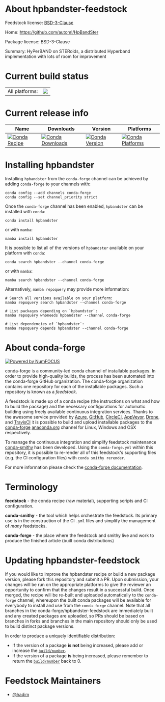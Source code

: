About hpbandster-feedstock
==========================

Feedstock license: [BSD-3-Clause](https://github.com/conda-forge/tmp3ld6981h-feedstock/blob/main/LICENSE.txt)

Home: https://github.com/automl/HpBandSter

Package license: BSD-3-Clause

Summary: HyPerBAND on STERoids, a distributed Hyperband implementation with lots of room for improvement

Current build status
====================


<table><tr><td>All platforms:</td>
    <td>
      <a href="https://dev.azure.com/conda-forge/feedstock-builds/_build/latest?definitionId=None&branchName=main">
        <img src="https://dev.azure.com/conda-forge/feedstock-builds/_apis/build/status/tmp3ld6981h-feedstock?branchName=main">
      </a>
    </td>
  </tr>
</table>

Current release info
====================

| Name | Downloads | Version | Platforms |
| --- | --- | --- | --- |
| [![Conda Recipe](https://img.shields.io/badge/recipe-hpbandster-green.svg)](https://anaconda.org/conda-forge/hpbandster) | [![Conda Downloads](https://img.shields.io/conda/dn/conda-forge/hpbandster.svg)](https://anaconda.org/conda-forge/hpbandster) | [![Conda Version](https://img.shields.io/conda/vn/conda-forge/hpbandster.svg)](https://anaconda.org/conda-forge/hpbandster) | [![Conda Platforms](https://img.shields.io/conda/pn/conda-forge/hpbandster.svg)](https://anaconda.org/conda-forge/hpbandster) |

Installing hpbandster
=====================

Installing `hpbandster` from the `conda-forge` channel can be achieved by adding `conda-forge` to your channels with:

```
conda config --add channels conda-forge
conda config --set channel_priority strict
```

Once the `conda-forge` channel has been enabled, `hpbandster` can be installed with `conda`:

```
conda install hpbandster
```

or with `mamba`:

```
mamba install hpbandster
```

It is possible to list all of the versions of `hpbandster` available on your platform with `conda`:

```
conda search hpbandster --channel conda-forge
```

or with `mamba`:

```
mamba search hpbandster --channel conda-forge
```

Alternatively, `mamba repoquery` may provide more information:

```
# Search all versions available on your platform:
mamba repoquery search hpbandster --channel conda-forge

# List packages depending on `hpbandster`:
mamba repoquery whoneeds hpbandster --channel conda-forge

# List dependencies of `hpbandster`:
mamba repoquery depends hpbandster --channel conda-forge
```


About conda-forge
=================

[![Powered by
NumFOCUS](https://img.shields.io/badge/powered%20by-NumFOCUS-orange.svg?style=flat&colorA=E1523D&colorB=007D8A)](https://numfocus.org)

conda-forge is a community-led conda channel of installable packages.
In order to provide high-quality builds, the process has been automated into the
conda-forge GitHub organization. The conda-forge organization contains one repository
for each of the installable packages. Such a repository is known as a *feedstock*.

A feedstock is made up of a conda recipe (the instructions on what and how to build
the package) and the necessary configurations for automatic building using freely
available continuous integration services. Thanks to the awesome service provided by
[Azure](https://azure.microsoft.com/en-us/services/devops/), [GitHub](https://github.com/),
[CircleCI](https://circleci.com/), [AppVeyor](https://www.appveyor.com/),
[Drone](https://cloud.drone.io/welcome), and [TravisCI](https://travis-ci.com/)
it is possible to build and upload installable packages to the
[conda-forge](https://anaconda.org/conda-forge) [anaconda.org](https://anaconda.org/)
channel for Linux, Windows and OSX respectively.

To manage the continuous integration and simplify feedstock maintenance
[conda-smithy](https://github.com/conda-forge/conda-smithy) has been developed.
Using the ``conda-forge.yml`` within this repository, it is possible to re-render all of
this feedstock's supporting files (e.g. the CI configuration files) with ``conda smithy rerender``.

For more information please check the [conda-forge documentation](https://conda-forge.org/docs/).

Terminology
===========

**feedstock** - the conda recipe (raw material), supporting scripts and CI configuration.

**conda-smithy** - the tool which helps orchestrate the feedstock.
                   Its primary use is in the construction of the CI ``.yml`` files
                   and simplify the management of *many* feedstocks.

**conda-forge** - the place where the feedstock and smithy live and work to
                  produce the finished article (built conda distributions)


Updating hpbandster-feedstock
=============================

If you would like to improve the hpbandster recipe or build a new
package version, please fork this repository and submit a PR. Upon submission,
your changes will be run on the appropriate platforms to give the reviewer an
opportunity to confirm that the changes result in a successful build. Once
merged, the recipe will be re-built and uploaded automatically to the
`conda-forge` channel, whereupon the built conda packages will be available for
everybody to install and use from the `conda-forge` channel.
Note that all branches in the conda-forge/hpbandster-feedstock are
immediately built and any created packages are uploaded, so PRs should be based
on branches in forks and branches in the main repository should only be used to
build distinct package versions.

In order to produce a uniquely identifiable distribution:
 * If the version of a package **is not** being increased, please add or increase
   the [``build/number``](https://docs.conda.io/projects/conda-build/en/latest/resources/define-metadata.html#build-number-and-string).
 * If the version of a package **is** being increased, please remember to return
   the [``build/number``](https://docs.conda.io/projects/conda-build/en/latest/resources/define-metadata.html#build-number-and-string)
   back to 0.

Feedstock Maintainers
=====================

* [@hadim](https://github.com/hadim/)

